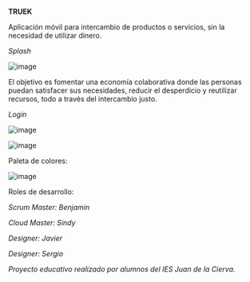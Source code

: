 **TRUEK**

Aplicación móvil para intercambio de productos o servicios, sin la necesidad de utilizar dinero. 

*Splash*

![image](https://github.com/user-attachments/assets/2f997e42-2b37-43bf-9539-b05ae5ca2d40)




El objetivo es fomentar una economía colaborativa donde las personas puedan satisfacer sus necesidades, reducir el
desperdicio y reutilizar recursos, todo a través del intercambio justo.



*Login*

![image](https://github.com/user-attachments/assets/c559dba5-7963-4441-b2c8-9e64468da6b8)



![image](https://github.com/user-attachments/assets/11292b22-f8fe-4058-9b06-137df56d8140)




Paleta de colores:

![image](https://github.com/user-attachments/assets/b8812636-0ed9-4665-954f-0bf2d038d62a)



Roles de desarrollo: 

*Scrum Master: Benjamin*

*Cloud Master: Sindy*

*Designer: Javier*

*Designer: Sergio*



*Proyecto educativo realizado por alumnos del IES Juan de la Cierva.*



